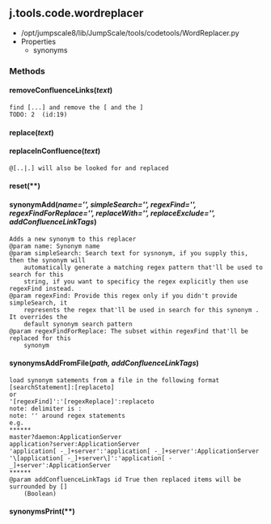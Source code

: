<!-- toc -->
## j.tools.code.wordreplacer

- /opt/jumpscale8/lib/JumpScale/tools/codetools/WordReplacer.py
- Properties
    - synonyms

### Methods

#### removeConfluenceLinks(*text*) 

```
find [...] and remove the [ and the ]
TODO: 2  (id:19)

```

#### replace(*text*) 

#### replaceInConfluence(*text*) 

```
@[..|.] will also be looked for and replaced

```

#### reset(**) 

#### synonymAdd(*name='', simpleSearch='', regexFind='', regexFindForReplace='', replaceWith='', replaceExclude='', addConfluenceLinkTags*) 

```
Adds a new synonym to this replacer
@param name: Synonym name
@param simpleSearch: Search text for sysnonym, if you supply this, then the synonym will
    automatically generate a matching regex pattern that'll be used to search for this
    string, if you want to specificy the regex explicitly then use regexFind instead.
@param regexFind: Provide this regex only if you didn't provide simpleSearch, it
    represents the regex that'll be used in search for this synonym . It overrides the
    default synonym search pattern
@param regexFindForReplace: The subset within regexFind that'll be replaced for this
    synonym

```

#### synonymsAddFromFile(*path, addConfluenceLinkTags*) 

```
load synonym satements from a file in the following format
[searchStatement]:[replaceto]
or
'[regexFind]':'[regexReplace]':replaceto
note: delimiter is :
note: '' around regex statements
e.g.
******
master?daemon:ApplicationServer
application?server:ApplicationServer
'application[ -_]+server':'application[ -_]+server':ApplicationServer
'\[application[ -_]+server\]':'application[ -_]+server':ApplicationServer
******
@param addConfluenceLinkTags id True then replaced items will be surrounded by []
    (Boolean)

```

#### synonymsPrint(**) 

